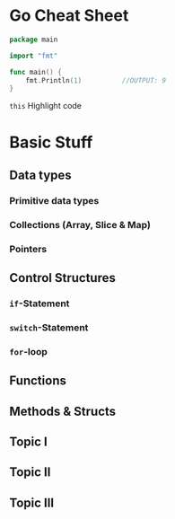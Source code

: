# Go Cheat Sheet

<!-- code -->
```go
package main

import "fmt"

func main() {
	fmt.Println(1)			//OUTPUT: 9
}

```

`this` Highlight code
# Basic Stuff

## Data types

### Primitive  data types
### Collections (Array, Slice & Map)
### Pointers

## Control Structures
### `if`-Statement
### `switch`-Statement
### `for`-loop

## Functions

## Methods & Structs


## Topic I



## Topic II



## Topic III
